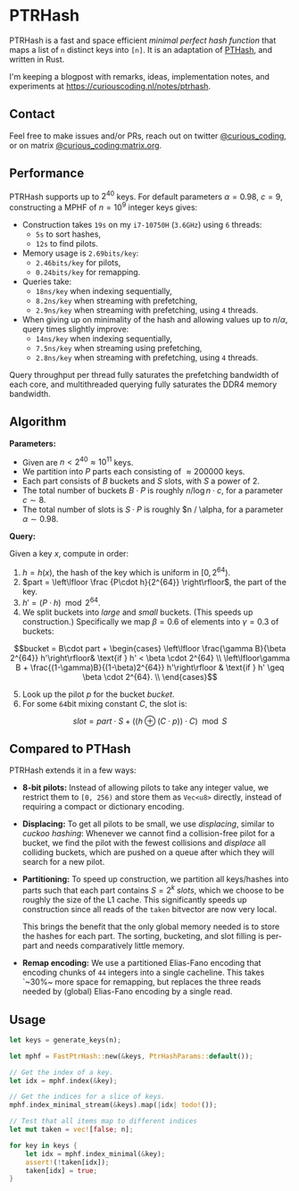 # PTRHash

PTRHash is a fast and space efficient *minimal perfect hash function* that maps
a list of `n` distinct keys into `[n]`.  It is an adaptation of [PTHash](https://github.com/jermp/pthash), and
written in Rust.

I'm keeping a blogpost with remarks, ideas, implementation notes,
and experiments at <https://curiouscoding.nl/notes/ptrhash>.


## Contact

Feel free to make issues and/or PRs, reach out on twitter [@curious_coding](https://twitter.com/curious_coding), or on
matrix [@curious_coding:matrix.org](https://matrix.to/#/@curious_coding:matrix.org).

## Performance

PTRHash supports up to $2^40$ keys. For default parameters $\alpha = 0.98$,
$c=9$, constructing a MPHF of $n=10^9$ integer keys gives:
- Construction takes `19s` on my `i7-10750H` (`3.6GHz`) using `6` threads:
  - `5s` to sort hashes,
  - `12s` to find pilots.
- Memory usage is `2.69bits/key`:
  - `2.46bits/key` for pilots,
  - `0.24bits/key` for remapping.
- Queries take:
  - `18ns/key` when indexing sequentially,
  - `8.2ns/key` when streaming with prefetching,
  - `2.9ns/key` when streaming with prefetching, using `4` threads.
- When giving up on minimality of the hash and allowing values up to $n/\alpha$,
  query times slightly improve:
  - `14ns/key` when indexing sequentially,
  - `7.5ns/key` when streaming using prefetching,
  - `2.8ns/key` when streaming with prefetching, using `4` threads.

Query throughput per thread fully saturates the prefetching bandwidth of each
core, and multithreaded querying fully saturates the DDR4 memory bandwidth.

## Algorithm

**Parameters:**

-   Given are $n < 2^40 \approx 10^11$ keys.
-   We partition into $P$ parts each consisting of $\approx 200000$ keys.
-   Each part consists of $B$ buckets and $S$ slots, with $S$ a power of $2$.
-   The total number of buckets $B\cdot P$ is roughly $n/\log n \cdot c$, for a
    parameter $c\sim 8$.
-   The total number of slots is $S \cdot P$ is roughly $n / \alpha, for a
    parameter $\alpha \sim 0.98$.

**Query:**

Given a key $x$, compute in order:

1.  $h = h(x)$, the hash of the key which is uniform in $[0, 2^{64})$.
2.  $part = \left\lfloor \frac {P\cdot h}{2^{64}} \right\rfloor$, the part of the key.
3.  $h' = (P\cdot h) \mod 2^{64}$.
4.  We split buckets into *large* and *small* buckets. (This speeds up
    construction.) Specifically we map $\beta = 0.6$ of elements into $\gamma = 0.3$ of buckets:

$$bucket = B\cdot part +
\begin{cases}
\left\lfloor \frac{\gamma B}{\beta 2^{64}} h'\right\rfloor& \text{if } h' < \beta \cdot 2^{64} \\
\left\lfloor\gamma B + \frac{(1-\gamma)B}{(1-\beta)2^{64}} h'\right\rfloor  & \text{if } h' \geq \beta \cdot 2^{64}. \\
\end{cases}$$

5.  Look up the pilot $p$ for the bucket $bucket$.
6.  For some `64`bit mixing constant $C$, the slot is:

$$ slot = part \cdot S + ((h \oplus (C \cdot p)) \cdot C) \mod S $$

## Compared to PTHash

PTRHash extends it in a few ways:

-   **8-bit pilots:** Instead of allowing pilots to take any integer value, we
    restrict them to `[0, 256)` and store them as `Vec<u8>` directly, instead of
    requiring a compact or dictionary encoding.
-   **Displacing:** To get all pilots to be small, we use *displacing*, similar
    to *cuckoo hashing*: Whenever we cannot find a collision-free pilot for a
    bucket, we find the pilot with the fewest collisions and *displace* all
    colliding buckets, which are pushed on a queue after which they will search
    for a new pilot.
-   **Partitioning:** To speed up construction, we partition all keys/hashes
    into parts such that each part contains $S=2^k$ *slots*, which we choose to
    be roughly the size of the L1 cache. This significantly speeds up
    construction since all reads of the `taken` bitvector are now very local.
    
    This brings the benefit that the only global memory needed is to store the
    hashes for each part. The sorting, bucketing, and slot filling is per-part
    and needs comparatively little memory.
-   **Remap encoding:** We use a partitioned Elias-Fano encoding that encoding
    chunks of `44` integers into a single cacheline. This takes `~30%~ more
    space for remapping, but replaces the three reads needed by (global)
    Elias-Fano encoding by
    a single read.

## Usage

```rust
let keys = generate_keys(n);

let mphf = FastPtrHash::new(&keys, PtrHashParams::default());

// Get the index of a key.
let idx = mphf.index(&key);

// Get the indices for a slice of keys.
mphf.index_minimal_stream(&keys).map(|idx| todo!());

// Test that all items map to different indices
let mut taken = vec![false; n];

for key in keys {
    let idx = mphf.index_minimal(&key);
    assert!(!taken[idx]);
    taken[idx] = true;
}
```
